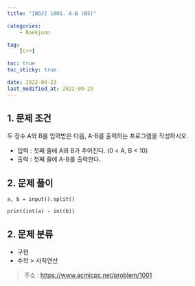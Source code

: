 ```yaml
---
title: "[BOJ] 1001. A-B (B5)"

categories:
    - Baekjoon

tag:
    [C++]

toc: true
toc_sticky: true

date: 2022-09-23
last_modified_at: 2022-09-23
---
```


## 1. 문제 조건
두 정수 A와 B를 입력받은 다음, A-B를 출력하는 프로그램을 작성하시오.
- 입력 : 첫째 줄에 A와 B가 주어진다. (0 < A, B < 10)
- 출력 : 첫째 줄에 A-B를 출력한다.
 
## 2. 문제 풀이

```
a, b = input().split()

print(int(a) - int(b))
```

## 2. 문제 분류
- 구현
- 수학 > 사칙연산

> 주소 : <a href="https://www.acmicpc.net/problem/1001">https://www.acmicpc.net/problem/1001</a>